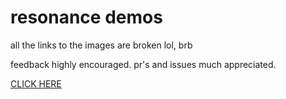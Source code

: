 # resonance demos

all the links to the images are broken lol, brb 

feedback highly encouraged. pr's and issues much appreciated.

<a href="https://ilovespectra.github.io/index.html" target="_blank">CLICK HERE</a>
